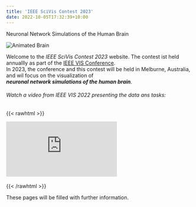 ```yaml
---
title: 'IEEE SciVis Contest 2023'
date: 2022-10-05T17:32:39+10:00
---
```


Neuronal Network Simulations of the Human Brain

![Animated Brain](/images/brainAnim.webp)

Welcome to the *IEEE SciVis Contest 2023* website.
The contest ist held annuallly as part of the [IEEE VIS Conference](http://ieeevis.org).  
In 2023, the conference and this contest will be held in Melburne, Australia, and wil focus on the visualization of  
 ***neuronal network simulations of the human brain***.

###### Watch a video from IEEE VIS 2022 presenting the data ans tasks:


{{< rawhtml >}}
<div class="video-container">
  <iframe src="https://www.youtube.com/embed/cXR76voxn4w" frameborder="0" allow="accelerometer; autoplay; encrypted-media; gyroscope; picture-in-picture" allowfullscreen></iframe>
</div>
<br>
{{< /rawhtml >}}

These pages will be filled with further information.

